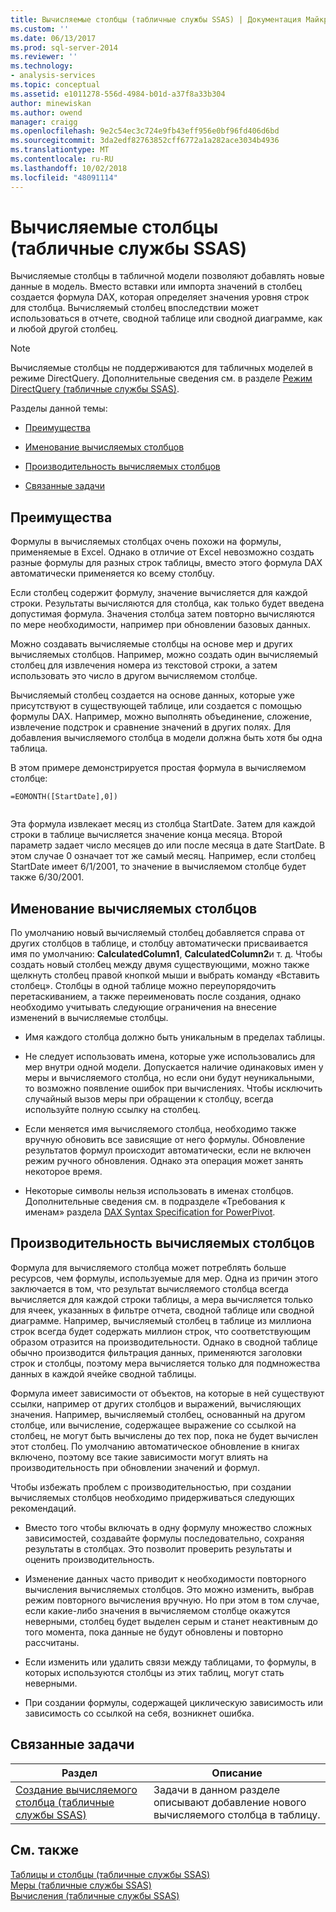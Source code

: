 ```yaml
---
title: Вычисляемые столбцы (табличные службы SSAS) | Документация Майкрософт
ms.custom: ''
ms.date: 06/13/2017
ms.prod: sql-server-2014
ms.reviewer: ''
ms.technology:
- analysis-services
ms.topic: conceptual
ms.assetid: e1011278-556d-4984-b01d-a37f8a33b304
author: minewiskan
ms.author: owend
manager: craigg
ms.openlocfilehash: 9e2c54ec3c724e9fb43eff956e0bf96fd406d6bd
ms.sourcegitcommit: 3da2edf82763852cff6772a1a282ace3034b4936
ms.translationtype: MT
ms.contentlocale: ru-RU
ms.lasthandoff: 10/02/2018
ms.locfileid: "48091114"
---
```

# <a name="calculated-columns-ssas-tabular"></a>Вычисляемые столбцы (табличные службы SSAS)
  Вычисляемые столбцы в табличной модели позволяют добавлять новые данные в модель. Вместо вставки или импорта значений в столбец создается формула DAX, которая определяет значения уровня строк для столбца. Вычисляемый столбец впоследствии может использоваться в отчете, сводной таблице или сводной диаграмме, как и любой другой столбец.  
  
> [!NOTE]  
>  Вычисляемые столбцы не поддерживаются для табличных моделей в режиме DirectQuery. Дополнительные сведения см. в разделе [Режим DirectQuery (табличные службы SSAS)](directquery-mode-ssas-tabular.md).  
  
 Разделы данной темы:  
  
-   [Преимущества](#bkmk_understanding)  
  
-   [Именование вычисляемых столбцов](#bkmk_naming)  
  
-   [Производительность вычисляемых столбцов](#bkmk_perf)  
  
-   [Связанные задачи](#bkmk_rel_tasks)  
  
##  <a name="bkmk_understanding"></a> Преимущества  
 Формулы в вычисляемых столбцах очень похожи на формулы, применяемые в Excel. Однако в отличие от Excel невозможно создать разные формулы для разных строк таблицы, вместо этого формула DAX автоматически применяется ко всему столбцу.  
  
 Если столбец содержит формулу, значение вычисляется для каждой строки. Результаты вычисляются для столбца, как только будет введена допустимая формула. Значения столбца затем повторно вычисляются по мере необходимости, например при обновлении базовых данных.  
  
 Можно создавать вычисляемые столбцы на основе мер и других вычисляемых столбцов. Например, можно создать один вычисляемый столбец для извлечения номера из текстовой строки, а затем использовать это число в другом вычисляемом столбце.  
  
 Вычисляемый столбец создается на основе данных, которые уже присутствуют в существующей таблице, или создается с помощью формулы DAX. Например, можно выполнять объединение, сложение, извлечение подстрок и сравнение значений в других полях. Для добавления вычисляемого столбца в модели должна быть хотя бы одна таблица.  
  
 В этом примере демонстрируется простая формула в вычисляемом столбце:  
  
```  
=EOMONTH([StartDate],0])  
  
```  
  
 Эта формула извлекает месяц из столбца StartDate. Затем для каждой строки в таблице вычисляется значение конца месяца. Второй параметр задает число месяцев до или после месяца в дате StartDate. В этом случае 0 означает тот же самый месяц. Например, если столбец StartDate имеет 6/1/2001, то значение в вычисляемом столбце будет также 6/30/2001.  
  
##  <a name="bkmk_naming"></a> Именование вычисляемых столбцов  
 По умолчанию новый вычисляемый столбец добавляется справа от других столбцов в таблице, и столбцу автоматически присваивается имя по умолчанию: **CalculatedColumn1**, **CalculatedColumn2**и т. д. Чтобы создать новый столбец между двумя существующими, можно также щелкнуть столбец правой кнопкой мыши и выбрать команду «Вставить столбец». Столбцы в одной таблице можно переупорядочить перетаскиванием, а также переименовать после создания, однако необходимо учитывать следующие ограничения на внесение изменений в вычисляемые столбцы.  
  
-   Имя каждого столбца должно быть уникальным в пределах таблицы.  
  
-   Не следует использовать имена, которые уже использовались для мер внутри одной модели. Допускается наличие одинаковых имен у меры и вычисляемого столбца, но если они будут неуникальными, то возможно появление ошибок при вычислениях. Чтобы исключить случайный вызов меры при обращении к столбцу, всегда используйте полную ссылку на столбец.  
  
-   Если меняется имя вычисляемого столбца, необходимо также вручную обновить все зависящие от него формулы. Обновление результатов формул происходит автоматически, если не включен режим ручного обновления. Однако эта операция может занять некоторое время.  
  
-   Некоторые символы нельзя использовать в именах столбцов. Дополнительные сведения см. в подразделе «Требования к именам» раздела [DAX Syntax Specification for PowerPivot](https://msdn.microsoft.com/library/ee634217(v=sql.120).aspx).  
  
##  <a name="bkmk_perf"></a> Производительность вычисляемых столбцов  
 Формула для вычисляемого столбца может потреблять больше ресурсов, чем формулы, используемые для мер. Одна из причин этого заключается в том, что результат вычисляемого столбца всегда вычисляется для каждой строки таблицы, а мера вычисляется только для ячеек, указанных в фильтре отчета, сводной таблице или сводной диаграмме. Например, вычисляемый столбец в таблице из миллиона строк всегда будет содержать миллион строк, что соответствующим образом отразится на производительности. Однако в сводной таблице обычно производится фильтрация данных, применяются заголовки строк и столбцы, поэтому мера вычисляется только для подмножества данных в каждой ячейке сводной таблицы.  
  
 Формула имеет зависимости от объектов, на которые в ней существуют ссылки, например от других столбцов и выражений, вычисляющих значения. Например, вычисляемый столбец, основанный на другом столбце, или вычисление, содержащее выражение со ссылкой на столбец, не могут быть вычислены до тех пор, пока не будет вычислен этот столбец. По умолчанию автоматическое обновление в книгах включено, поэтому все такие зависимости могут влиять на производительность при обновлении значений и формул.  
  
 Чтобы избежать проблем с производительностью, при создании вычисляемых столбцов необходимо придерживаться следующих рекомендаций.  
  
-   Вместо того чтобы включать в одну формулу множество сложных зависимостей, создавайте формулы последовательно, сохраняя результаты в столбцах. Это позволит проверить результаты и оценить производительность.  
  
-   Изменение данных часто приводит к необходимости повторного вычисления вычисляемых столбцов. Это можно изменить, выбрав режим повторного вычисления вручную. Но при этом в том случае, если какие-либо значения в вычисляемом столбце окажутся неверными, столбец будет выделен серым и станет неактивным до того момента, пока данные не будут обновлены и повторно рассчитаны.  
  
-   Если изменить или удалить связи между таблицами, то формулы, в которых используются столбцы из этих таблиц, могут стать неверными.  
  
-   При создании формулы, содержащей циклическую зависимость или зависимость со ссылкой на себя, возникнет ошибка.  
  
##  <a name="bkmk_rel_tasks"></a> Связанные задачи  
  
|Раздел|Описание|  
|-----------|-----------------|  
|[Создание вычисляемого столбца &#40;табличные службы SSAS&#41;](ssas-calculated-columns-create-a-calculated-column.md)|Задачи в данном разделе описывают добавление нового вычисляемого столбца в таблицу.|  
  
## <a name="see-also"></a>См. также  
 [Таблицы и столбцы &#40;табличные службы SSAS&#41;](tables-and-columns-ssas-tabular.md)   
 [Меры &#40;табличные службы SSAS&#41;](measures-ssas-tabular.md)   
 [Вычисления &#40;табличные службы SSAS&#41;](calculations-ssas-tabular.md)  
  
  
